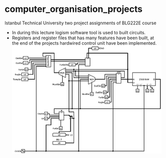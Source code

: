 # computer_organisation_projects

Istanbul Technical University two project assignments of BLG222E course 

- In during this lecture logism software tool is used to built circuits. 
- Registers and register files that has many features have been built, at the end of the projects hardwired control unit have been implemented. 
![](/images/pro1.png)
